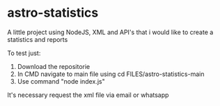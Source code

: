 # astro-statistics
A little project using NodeJS, XML and API's that i would like to create a statistics and reports


To test just:

1) Download the repositorie
2) In CMD navigate to main file using cd FILES/astro-statistics-main
3) Use command "node index.js"

It's necessary request the xml file via email or whatsapp
